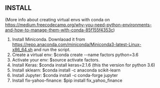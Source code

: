

## INSTALL

(More info about creating virtual envs with conda on https://medium.freecodecamp.org/why-you-need-python-environments-and-how-to-manage-them-with-conda-85f155f4353c)

1. Install Miniconda. Downlaoad it from https://repo.anaconda.com/miniconda/Miniconda3-latest-Linux-x86_64.sh and run the script.
2. Create a virtual env: $conda create --name factors python=3.6
3. Activate your env: $source activate factors.
4. Install Keras: $conda install keras=2.1.6 (this the version for python 3.6)
5. Install sklearn: $conda install -c anaconda scikit-learn
6. Install Jupyter: $conda install -c conda-forge jupyter
7. Install fix-yahoo-finance: $pip install fix_yahoo_finance




